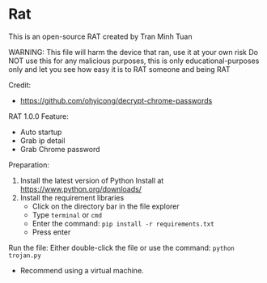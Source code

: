 # Rat
This is an open-source RAT created by Tran Minh Tuan

WARNING: This file will harm the device that ran, use it at your own risk
Do NOT use this for any malicious purposes, this is only educational-purposes only and let you see how easy it is to RAT someone and being RAT

Credit:
- https://github.com/ohyicong/decrypt-chrome-passwords

RAT 1.0.0
Feature:
- Auto startup
- Grab ip detail
- Grab Chrome password


Preparation:
1. Install the latest version of Python
  Install at https://www.python.org/downloads/
2. Install the requirement libraries
   - Click on the directory bar in the file explorer
   - Type `terminal` or `cmd`
   - Enter the command: `pip install -r requirements.txt`
   - Press enter

Run the file: Either double-click the file or use the command: `python trojan.py`

* Recommend using a virtual machine.
